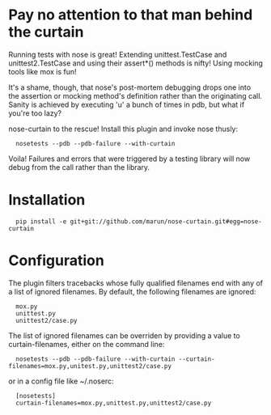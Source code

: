# Pay no attention to that man behind the curtain

  Running tests with nose is great!  Extending unittest.TestCase and
  unittest2.TestCase and using their assert*() methods is nifty!
  Using mocking tools like mox is fun!

  It's a shame, though, that nose's post-mortem debugging drops one
  into the assertion or mocking method's definition rather than the
  originating call.  Sanity is achieved by executing 'u' a bunch of
  times in pdb, but what if you're too lazy?

  nose-curtain to the rescue!  Install this plugin and invoke nose thusly:

      nosetests --pdb --pdb-failure --with-curtain

  Voila! Failures and errors that were triggered by a testing library
  will now debug from the call rather than the library.

# Installation

      pip install -e git+git://github.com/marun/nose-curtain.git#egg=nose-curtain

# Configuration

  The plugin filters tracebacks whose fully qualified filenames end
  with any of a list of ignored filenames.  By default, the following
  filenames are ignored:

      mox.py
      unittest.py
      unittest2/case.py

  The list of ignored filenames can be overriden by providing a value to
  curtain-filenames, either on the command line:

      nosetests --pdb --pdb-failure --with-curtain --curtain-filenames=mox.py,unitest.py,unittest2/case.py

  or in a config file like ~/.noserc:

      [nosetests]
      curtain-filenames=mox.py,unittest.py,unittest2/case.py
